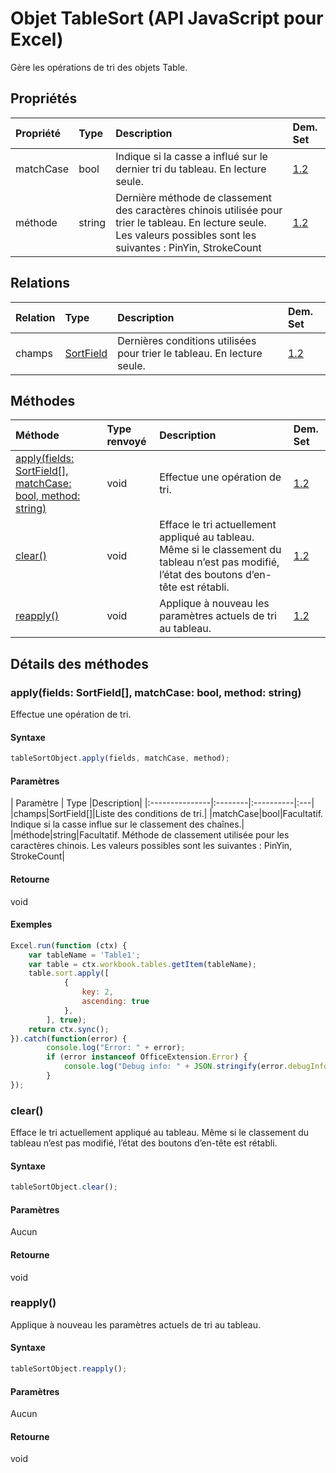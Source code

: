 # <a name="tablesort-object-javascript-api-for-excel"></a>Objet TableSort (API JavaScript pour Excel)

Gère les opérations de tri des objets Table.

## <a name="properties"></a>Propriétés

| Propriété       | Type    |Description| Dem. Set|
|:---------------|:--------|:----------|:----|
|matchCase|bool|Indique si la casse a influé sur le dernier tri du tableau. En lecture seule.|[1.2](../requirement-sets/excel-api-requirement-sets.md)|
|méthode|string|Dernière méthode de classement des caractères chinois utilisée pour trier le tableau. En lecture seule. Les valeurs possibles sont les suivantes : PinYin, StrokeCount|[1.2](../requirement-sets/excel-api-requirement-sets.md)|

## <a name="relationships"></a>Relations
| Relation | Type    |Description| Dem. Set|
|:---------------|:--------|:----------|:----|
|champs|[SortField](sortfield.md)|Dernières conditions utilisées pour trier le tableau. En lecture seule.|[1.2](../requirement-sets/excel-api-requirement-sets.md)|

## <a name="methods"></a>Méthodes

| Méthode           | Type renvoyé    |Description| Dem. Set|
|:---------------|:--------|:----------|:----|
|[apply(fields: SortField[], matchCase: bool, method: string)](#applyfields-sortfield-matchcase-bool-method-string)|void|Effectue une opération de tri.|[1.2](../requirement-sets/excel-api-requirement-sets.md)|
|[clear()](#clear)|void|Efface le tri actuellement appliqué au tableau. Même si le classement du tableau n’est pas modifié, l’état des boutons d’en-tête est rétabli.|[1.2](../requirement-sets/excel-api-requirement-sets.md)|
|[reapply()](#reapply)|void|Applique à nouveau les paramètres actuels de tri au tableau.|[1.2](../requirement-sets/excel-api-requirement-sets.md)|

## <a name="method-details"></a>Détails des méthodes


### <a name="applyfields-sortfield-matchcase-bool-method-string"></a>apply(fields: SortField[], matchCase: bool, method: string)
Effectue une opération de tri.

#### <a name="syntax"></a>Syntaxe
```js
tableSortObject.apply(fields, matchCase, method);
```

#### <a name="parameters"></a>Paramètres
| Paramètre       | Type    |Description|
|:---------------|:--------|:----------|:---|
|champs|SortField[]|Liste des conditions de tri.|
|matchCase|bool|Facultatif. Indique si la casse influe sur le classement des chaînes.|
|méthode|string|Facultatif. Méthode de classement utilisée pour les caractères chinois.  Les valeurs possibles sont les suivantes : PinYin, StrokeCount|

#### <a name="returns"></a>Retourne
void

#### <a name="examples"></a>Exemples
```js
Excel.run(function (ctx) { 
    var tableName = 'Table1';
    var table = ctx.workbook.tables.getItem(tableName);
    table.sort.apply([ 
            {
                key: 2,
                ascending: true
            },
        ], true);
    return ctx.sync(); 
}).catch(function(error) {
        console.log("Error: " + error);
        if (error instanceof OfficeExtension.Error) {
            console.log("Debug info: " + JSON.stringify(error.debugInfo));
        }
});
```

### <a name="clear"></a>clear()
Efface le tri actuellement appliqué au tableau. Même si le classement du tableau n’est pas modifié, l’état des boutons d’en-tête est rétabli.

#### <a name="syntax"></a>Syntaxe
```js
tableSortObject.clear();
```

#### <a name="parameters"></a>Paramètres
Aucun

#### <a name="returns"></a>Retourne
void

### <a name="reapply"></a>reapply()
Applique à nouveau les paramètres actuels de tri au tableau.

#### <a name="syntax"></a>Syntaxe
```js
tableSortObject.reapply();
```

#### <a name="parameters"></a>Paramètres
Aucun

#### <a name="returns"></a>Retourne
void
